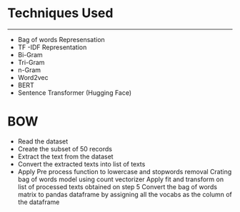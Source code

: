 # Techniques Used
------

- Bag of words Represensation
- TF -IDF Representation
- Bi-Gram
- Tri-Gram
- n-Gram
- Word2vec
- BERT
- Sentence Transformer (Hugging Face)


# BOW 
  - Read the dataset
  - Create the subset of 50 records
  - Extract the text from the dataset
  - Convert the extracted texts into list of texts
  - Apply Pre process function to lowercase and stopwords removal
Crating bag of words model using count vectorizer
Apply fit and transform on list of processed texts obtained on step 5
Convert the bag of words matrix to pandas dataframe by assigning all the vocabs as the column of the dataframe
